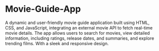 # Movie-Guide-App
A dynamic and user-friendly movie guide application built using HTML, CSS, and JavaScript, integrating an external movie API to fetch real-time movie details. The app allows users to search for movies, view detailed information, including ratings, release dates, and summaries, and explore trending films. With a sleek and responsive design.
